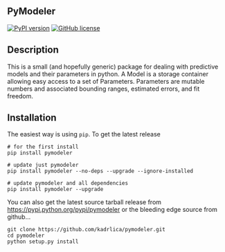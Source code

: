 PyModeler
---------

[![PyPI version](https://img.shields.io/pypi/v/pymodeler.svg)](https://pypi.python.org/pypi/pymodeler)
[![GitHub license](https://img.shields.io/github/license/mashape/apistatus.svg)]()

Description
-----------

This is a small (and hopefully generic) package for dealing with predictive models and their parameters in python. A Model is a storage container allowing easy access to a set of Parameters. Parameters are mutable numbers and associated bounding ranges, estimated errors, and fit freedom.

Installation
------------
The easiest way is using `pip`. To get the latest release

```
# for the first install
pip install pymodeler

# update just pymodeler
pip install pymodeler --no-deps --upgrade --ignore-installed

# update pymodeler and all dependencies
pip install pymodeler --upgrade
```

You can also get the latest source tarball release from https://pypi.python.org/pypi/pymodeler or the bleeding edge source from github...

```
git clone https://github.com/kadrlica/pymodeler.git
cd pymodeler
python setup.py install
```
